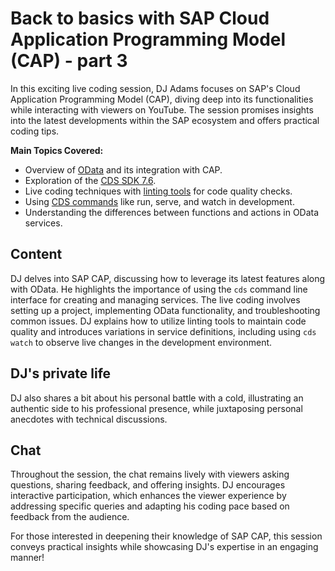 # Back to basics with SAP Cloud Application Programming Model (CAP) - part 3 

In this exciting live coding session, DJ Adams focuses on SAP's Cloud Application Programming Model (CAP), diving deep into its functionalities while interacting with viewers on YouTube. The session promises insights into the latest developments within the SAP ecosystem and offers practical coding tips.

**Main Topics Covered:**
- Overview of [OData](https://www.youtube.com/watch?v=mTvjAthGjBg&t=18m35s) and its integration with CAP.
- Exploration of the [CDS SDK 7.6](https://www.youtube.com/watch?v=mTvjAthGjBg&t=11m16s).
- Live coding techniques with [linting tools](https://www.youtube.com/watch?v=mTvjAthGjBg&t=9m15s) for code quality checks.
- Using [CDS commands](https://www.youtube.com/watch?v=mTvjAthGjBg&t=30m26s) like run, serve, and watch in development.
- Understanding the differences between functions and actions in OData services.

## Content 
DJ delves into SAP CAP, discussing how to leverage its latest features along with OData. He highlights the importance of using the `cds` command line interface for creating and managing services. The live coding involves setting up a project, implementing OData functionality, and troubleshooting common issues. DJ explains how to utilize linting tools to maintain code quality and introduces variations in service definitions, including using `cds watch` to observe live changes in the development environment. 

## DJ's private life
DJ also shares a bit about his personal battle with a cold, illustrating an authentic side to his professional presence, while juxtaposing personal anecdotes with technical discussions.

## Chat
Throughout the session, the chat remains lively with viewers asking questions, sharing feedback, and offering insights. DJ encourages interactive participation, which enhances the viewer experience by addressing specific queries and adapting his coding pace based on feedback from the audience. 

For those interested in deepening their knowledge of SAP CAP, this session conveys practical insights while showcasing DJ's expertise in an engaging manner!